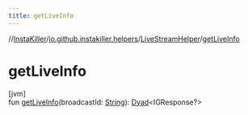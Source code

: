 ```yaml
---
title: getLiveInfo
---
```

//[InstaKiller](../../../index.html)/[io.github.instakiller.helpers](../index.html)/[LiveStreamHelper](index.html)/[getLiveInfo](get-live-info.html)



# getLiveInfo



[jvm]\
fun [getLiveInfo](get-live-info.html)(broadcastId: [String](https://kotlinlang.org/api/latest/jvm/stdlib/kotlin/-string/index.html)): [Dyad](../../io.github.yamin8000/index.html#1921977161%2FClasslikes%2F863300109)&lt;IGResponse?&gt;




